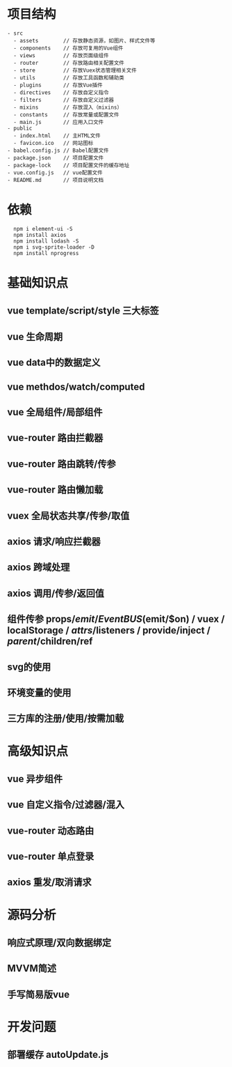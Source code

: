 # 项目结构
```
- src
  - assets        // 存放静态资源，如图片、样式文件等
  - components    // 存放可复用的Vue组件
  - views         // 存放页面级组件
  - router        // 存放路由相关配置文件
  - store         // 存放Vuex状态管理相关文件
  - utils         // 存放工具函数和辅助类
  - plugins       // 存放Vue插件
  - directives    // 存放自定义指令
  - filters       // 存放自定义过滤器
  - mixins        // 存放混入（mixins）
  - constants     // 存放常量或配置文件
  - main.js       // 应用入口文件
- public
  - index.html    // 主HTML文件
  - favicon.ico   // 网站图标
- babel.config.js // Babel配置文件
- package.json    // 项目配置文件
- package-lock    // 项目配置文件的缓存地址
- vue.config.js   // vue配置文件
- README.md       // 项目说明文档

```
# 依赖
```shell
  npm i element-ui -S
  npm install axios
  npm install lodash -S
  npm i svg-sprite-loader -D
  npm install nprogress
```
# 基础知识点
## vue        template/script/style 三大标签
## vue        生命周期
## vue        data中的数据定义
## vue        methdos/watch/computed
## vue        全局组件/局部组件
## vue-router 路由拦截器
## vue-router 路由跳转/传参
## vue-router 路由懒加载
## vuex       全局状态共享/传参/取值
## axios      请求/响应拦截器
## axios      跨域处理
## axios      调用/传参/返回值
## 组件传参   props/$emit / EventBUS($emit/$on) / vuex / localStorage / $attrs/$listeners / provide/inject / $parent/$children/ref
## svg的使用
## 环境变量的使用
## 三方库的注册/使用/按需加载
# 高级知识点
## vue        异步组件
## vue        自定义指令/过滤器/混入
## vue-router 动态路由
## vue-router 单点登录
## axios      重发/取消请求
# 源码分析
## 响应式原理/双向数据绑定
## MVVM简述
## 手写简易版vue

# 开发问题
## 部署缓存 autoUpdate.js